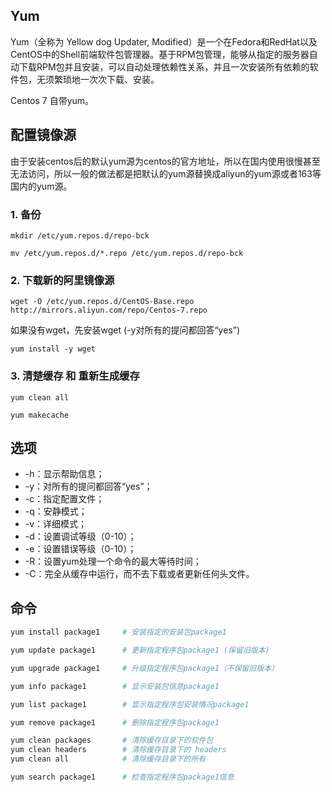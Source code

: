 ## Yum

Yum（全称为 Yellow dog Updater, Modified）是一个在Fedora和RedHat以及CentOS中的Shell前端软件包管理器。基于RPM包管理，能够从指定的服务器自动下载RPM包并且安装，可以自动处理依赖性关系，并且一次安装所有依赖的软件包，无须繁琐地一次次下载、安装。

Centos 7 自带yum。

## 配置镜像源

由于安装centos后的默认yum源为centos的官方地址，所以在国内使用很慢甚至无法访问，所以一般的做法都是把默认的yum源替换成aliyun的yum源或者163等国内的yum源。
### 1. 备份
`mkdir /etc/yum.repos.d/repo-bck`

`mv /etc/yum.repos.d/*.repo /etc/yum.repos.d/repo-bck`
### 2. 下载新的阿里镜像源

`wget -O /etc/yum.repos.d/CentOS-Base.repo http://mirrors.aliyun.com/repo/Centos-7.repo`

如果没有wget，先安装wget (-y对所有的提问都回答“yes”)

`yum install -y wget`
### 3. 清楚缓存 和 重新生成缓存
`yum clean all`

`yum makecache`

## 选项
* -h：显示帮助信息；
* -y：对所有的提问都回答“yes”；
* -c：指定配置文件；
* -q：安静模式；
* -v：详细模式；
* -d：设置调试等级（0-10）；
* -e：设置错误等级（0-10）；
* -R：设置yum处理一个命令的最大等待时间；
* -C：完全从缓存中运行，而不去下载或者更新任何头文件。

## 命令
```sh
yum install package1     # 安装指定的安装包package1

yum update package1      # 更新指定程序包package1 (保留旧版本)

yum upgrade package1     # 升级指定程序包package1（不保留旧版本）

yum info package1        # 显示安装包信息package1

yum list package1        # 显示指定程序包安装情况package1

yum remove package1      # 删除指定程序包package1

yum clean packages       # 清除缓存目录下的软件包
yum clean headers        # 清除缓存目录下的 headers
yum clean all            # 清除缓存目录下的所有

yum search package1      # 检查指定程序包package1信息
```